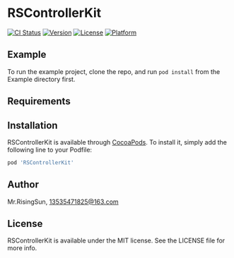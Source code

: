 # RSControllerKit

[![CI Status](https://img.shields.io/travis/geniusZhangXu/RSControllerKit.svg?style=flat)](https://travis-ci.org/geniusZhangXu/RSControllerKit)
[![Version](https://img.shields.io/cocoapods/v/RSControllerKit.svg?style=flat)](https://cocoapods.org/pods/RSControllerKit)
[![License](https://img.shields.io/cocoapods/l/RSControllerKit.svg?style=flat)](https://cocoapods.org/pods/RSControllerKit)
[![Platform](https://img.shields.io/cocoapods/p/RSControllerKit.svg?style=flat)](https://cocoapods.org/pods/RSControllerKit)

## Example

To run the example project, clone the repo, and run `pod install` from the Example directory first.

## Requirements

## Installation

RSControllerKit is available through [CocoaPods](https://cocoapods.org). To install
it, simply add the following line to your Podfile:

```ruby
pod 'RSControllerKit'
```

## Author

Mr.RisingSun, 13535471825@163.com

## License

RSControllerKit is available under the MIT license. See the LICENSE file for more info.
